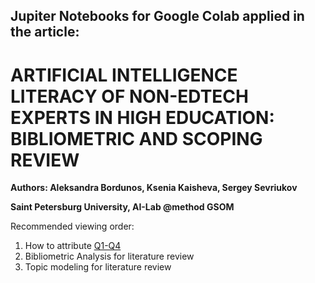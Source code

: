 ## Jupiter Notebooks for Google Colab applied in the article: 

# ARTIFICIAL INTELLIGENCE LITERACY OF NON-EDTECH EXPERTS IN HIGH EDUCATION: BIBLIOMETRIC AND SCOPING REVIEW

__Authors: Aleksandra Bordunos, Ksenia Kaisheva, Sergey Sevriukov__

**Saint Petersburg University, AI-Lab @method GSOM**


Recommended viewing order:
1. How to attribute [Q1-Q4](https://github.com/albordunos/AI_literacy/blob/main/Q1_Q4.ipynb) 
2. Bibliometric Analysis for literature review
3. Topic modeling for literature review
